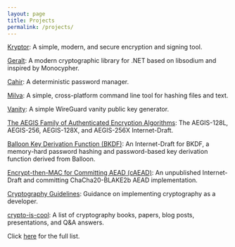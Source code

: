 ```yaml
---
layout: page
title: Projects
permalink: /projects/
---
```


[Kryptor](https://www.kryptor.co.uk/): A simple, modern, and secure encryption and signing tool.

[Geralt](https://www.geralt.xyz/): A modern cryptographic library for .NET based on libsodium and inspired by Monocypher.

[Cahir](https://github.com/samuel-lucas6/Cahir): A deterministic password manager.

[Milva](https://github.com/samuel-lucas6/Milva): A simple, cross-platform command line tool for hashing files and text.

[Vanity](https://github.com/samuel-lucas6/Vanity): A simple WireGuard vanity public key generator.

[The AEGIS Family of Authenticated Encryption Algorithms](https://datatracker.ietf.org/doc/html/draft-irtf-cfrg-aegis-aead): The AEGIS-128L, AEGIS-256, AEGIS-128X, and AEGIS-256X Internet-Draft.

[Balloon Key Derivation Function (BKDF)](https://github.com/samuel-lucas6/draft-lucas-bkdf): An Internet-Draft for BKDF, a memory-hard password hashing and password-based key derivation function derived from Balloon.

[Encrypt-then-MAC for Committing AEAD (cAEAD)](https://github.com/samuel-lucas6/draft-lucas-generalised-committing-aead): An unpublished Internet-Draft and committing ChaCha20-BLAKE2b AEAD implementation.

[Cryptography Guidelines](https://github.com/samuel-lucas6/Cryptography-Guidelines): Guidance on implementing cryptography as a developer.

[crypto-is-cool](https://github.com/samuel-lucas6/crypto-is-cool): A list of cryptography books, papers, blog posts, presentations, and Q&A answers.

Click [here](https://github.com/samuel-lucas6?tab=repositories) for the full list.
